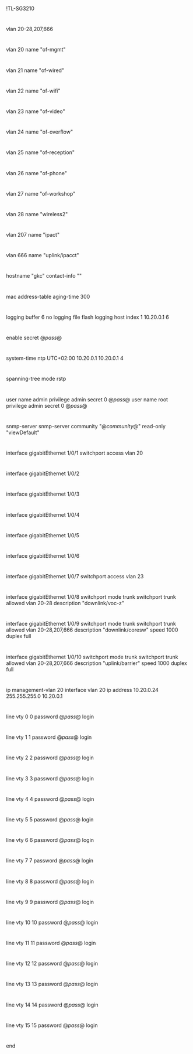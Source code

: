 !TL-SG3210
#
vlan 20-28,207,666
#
vlan 20
name "of-mgmt"
#
vlan 21
name "of-wired"
#
vlan 22
name "of-wifi"
#
vlan 23
name "of-video"
#
vlan 24
name "of-overflow"
#
vlan 25
name "of-reception"
#
vlan 26
name "of-phone"
#
vlan 27
name "of-workshop"
#
vlan 28
name "wireless2"
#
vlan 207
name "ipact"
#
vlan 666
name "uplink/ipacct"
#
#
#
#
hostname "gkc"
contact-info ""
#
mac address-table aging-time 300
#
logging buffer 6
no logging file flash
logging host index 1 10.20.0.1 6
#
enable secret @_pass_@
#
system-time ntp UTC+02:00 10.20.0.1 10.20.0.1 4
#
spanning-tree mode rstp
#
#
user name admin privilege admin secret 0 @_pass_@
user name root privilege admin secret 0 @_pass_@
#
#
#
#
#
#
snmp-server
snmp-server community "@_community_@" read-only "viewDefault"
#
interface gigabitEthernet 1/0/1
  switchport access vlan 20
#
interface gigabitEthernet 1/0/2
#
interface gigabitEthernet 1/0/3
#
interface gigabitEthernet 1/0/4
#
interface gigabitEthernet 1/0/5
#
interface gigabitEthernet 1/0/6
#
interface gigabitEthernet 1/0/7
  switchport access vlan 23
#
interface gigabitEthernet 1/0/8
  switchport mode trunk
  switchport trunk allowed vlan 20-28
  description "downlink/voc-z"
#
interface gigabitEthernet 1/0/9
  switchport mode trunk
  switchport trunk allowed vlan 20-28,207,666
  description "downlink/coresw"
  speed 1000
  duplex full
#
interface gigabitEthernet 1/0/10
  switchport mode trunk
  switchport trunk allowed vlan 20-28,207,666
  description "uplink/barrier"
  speed 1000
  duplex full
#
ip management-vlan 20
interface vlan 20
ip address 10.20.0.24 255.255.255.0 10.20.0.1
#
#
line vty 0 0
password @_pass_@
login
#
line vty 1 1
password @_pass_@
login
#
line vty 2 2
password @_pass_@
login
#
line vty 3 3
password @_pass_@
login
#
line vty 4 4
password @_pass_@
login
#
line vty 5 5
password @_pass_@
login
#
line vty 6 6
password @_pass_@
login
#
line vty 7 7
password @_pass_@
login
#
line vty 8 8
password @_pass_@
login
#
line vty 9 9
password @_pass_@
login
#
line vty 10 10
password @_pass_@
login
#
line vty 11 11
password @_pass_@
login
#
line vty 12 12
password @_pass_@
login
#
line vty 13 13
password @_pass_@
login
#
line vty 14 14
password @_pass_@
login
#
line vty 15 15
password @_pass_@
login
#
end
